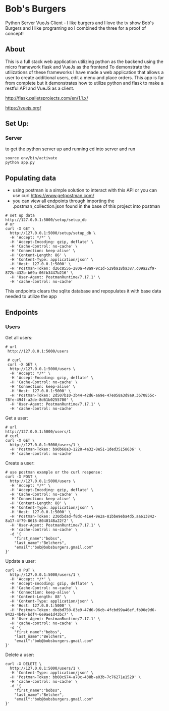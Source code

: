 # Bob's Burgers
Python Server VueJs Client - I like burgers and I love the tv show Bob's Burgers and I like programing so I combined the three for a proof of concept!

## About
This is a full stack web application utilizing python as the backend using the micro framework flask and VueJs as the frontend
To demonstrate the utilizations of these frameworks I have made a web application that allows a user to create additional users, 
edit a menu and place orders. This app is far from complete but it demonstrates how to utilize python and flask to make a 
restful API and VueJS as a client.

http://flask.palletsprojects.com/en/1.1.x/


https://vuejs.org/

## Set Up:
### Server
to get the python server up and running cd into server and run
```
source env/bin/activate
python app.py
```

## Populating data
* using postman is a simple solution to interact with this API or you can use curl https://www.getpostman.com/
* you can view all endpoints through importing the .postman_collection.json found in the base of this project into postman

```
# set up data
http://127.0.0.1:5000/setup/setup_db
# or
curl -X GET \
  http://127.0.0.1:5000/setup/setup_db \
  -H 'Accept: */*' \
  -H 'Accept-Encoding: gzip, deflate' \
  -H 'Cache-Control: no-cache' \
  -H 'Connection: keep-alive' \
  -H 'Content-Length: 86' \
  -H 'Content-Type: application/json' \
  -H 'Host: 127.0.0.1:5000' \
  -H 'Postman-Token: d26c8556-280a-48a9-9c1d-529ba18ba387,c09a22f9-872b-432b-b69a-06fb3447b216' \
  -H 'User-Agent: PostmanRuntime/7.17.1' \
  -H 'cache-control: no-cache'
```
This endpoints clears the sqlite database and repopulates it with base data needed to utilize the app

## Endpoints
### Users
Get all users:
```
# url
 http://127.0.0.1:5000/users

 # curl
 curl -X GET \
  http://127.0.0.1:5000/users \
  -H 'Accept: */*' \
  -H 'Accept-Encoding: gzip, deflate' \
  -H 'Cache-Control: no-cache' \
  -H 'Connection: keep-alive' \
  -H 'Host: 127.0.0.1:5000' \
  -H 'Postman-Token: 2d507b10-3b44-42d6-a69e-47e058a3d9a9,3670855c-78fe-494f-a2de-8d61b0255700' \
  -H 'User-Agent: PostmanRuntime/7.17.1' \
  -H 'cache-control: no-cache'
```
Get a user:
```
# url
http://127.0.0.1:5000/users/1
# curl
curl -X GET \
  http://127.0.0.1:5000/users/1 \
  -H 'Postman-Token: b90b68a3-1228-4a32-8e51-1ded35158636' \
  -H 'cache-control: no-cache'
```
Create a user:
```
# use postman example or the curl response:
curl -X POST \
  http://127.0.0.1:5000/users \
  -H 'Accept: */*' \
  -H 'Accept-Encoding: gzip, deflate' \
  -H 'Cache-Control: no-cache' \
  -H 'Connection: keep-alive' \
  -H 'Content-Length: 88' \
  -H 'Content-Type: application/json' \
  -H 'Host: 127.0.0.1:5000' \
  -H 'Postman-Token: 230d5dad-f8dc-41e4-9e2a-81bbe9eba4d5,aa613842-8a17-4f79-8615-8040148a22f2' \
  -H 'User-Agent: PostmanRuntime/7.17.1' \
  -H 'cache-control: no-cache' \
  -d '{
	"first_name":"bobss",
	"last_name":"Belchers",
	"email":"bob@bobsburgers.gmail.com"
}'

```
Update a user:
```
curl -X PUT \
  http://127.0.0.1:5000/users/1 \
  -H 'Accept: */*' \
  -H 'Accept-Encoding: gzip, deflate' \
  -H 'Cache-Control: no-cache' \
  -H 'Connection: keep-alive' \
  -H 'Content-Length: 88' \
  -H 'Content-Type: application/json' \
  -H 'Host: 127.0.0.1:5000' \
  -H 'Postman-Token: dbebd750-83e9-47d6-96cb-4fcbd99a46ef,fb90e9d6-9432-4b48-bdf4-6e9ae1d43bc7' \
  -H 'User-Agent: PostmanRuntime/7.17.1' \
  -H 'cache-control: no-cache' \
  -d '{
	"first_name":"bobss",
	"last_name":"Belchers",
	"email":"bob@bobsburgers.gmail.com"
}'
```

Delete a user:
```
curl -X DELETE \
  http://127.0.0.1:5000/users/1 \
  -H 'Content-Type: application/json' \
  -H 'Postman-Token: bb08c974-a78c-438b-a03b-7c76271e1529' \
  -H 'cache-control: no-cache' \
  -d '{
	"first_name":"bobss",
	"last_name":"Belcher",
	"email":"bob@bobsburgers.gmail.com"
}'
```
